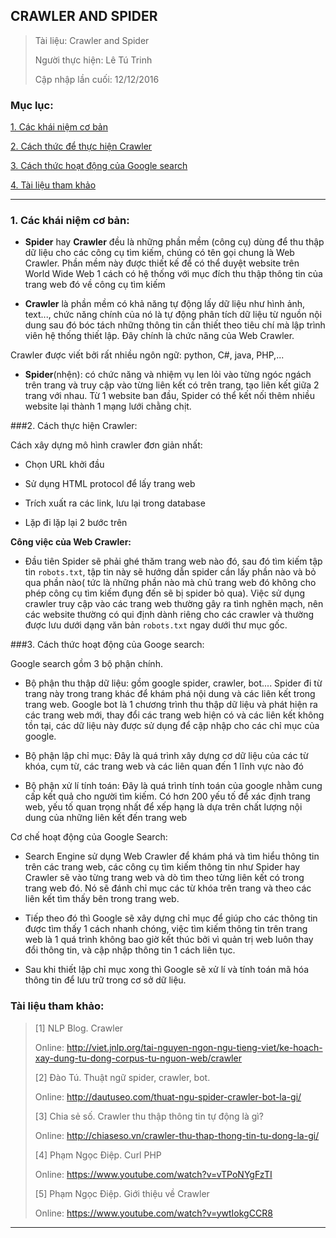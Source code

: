 ## CRAWLER AND SPIDER

> Tài liệu: Crawler and Spider
>
> Người thực hiện: Lê Tú Trinh
>
> Cập nhập lần cuối: 12/12/2016

### Mục lục:

[1. Các khái niệm cơ bản](#1)

[2. Cách thức để thực hiện Crawler](#2)

[3. Cách thức hoạt động của Google search](#3)

[4. Tài liệu tham khảo](#4)

---

<a name="1"></a>
### 1. Các khái niệm cơ bản:

- **Spider** hay **Crawler** đều là những phần mềm (công cụ) dùng để thu thập dữ liệu cho các công cụ tìm kiếm, chúng có tên gọi chung là Web Crawler. Phần mềm này được thiết kế để có thể duyệt website trên World Wide Web 1 cách có hệ thống với mục đích thu thập thông tin của trang web đó về công cụ tìm kiếm

- **Crawler** là phần mềm có khả năng tự động lấy dữ liệu như hình ảnh, text..., chức năng chính của nó là tự động phân tích dữ liệu từ nguồn nội dung sau đó bóc tách những thông tin cần thiết theo tiêu chí mà lập trình viên hệ thống thiết lập. Đây chính là chức năng của Web Crawler. 

Crawler được viết bởi rất nhiều ngôn ngữ: python, C#, java, PHP,... 

- **Spider**(nhện): có chức năng và nhiệm vụ len lỏi vào từng ngóc ngách trên trang và truy cập vào từng liên kết có trên trang, tạo liên kết giữa 2 trang với nhau. Từ 1 website ban đầu, Spider có thể kết nối thêm nhiều website lại thành 1 mạng lưới chằng chịt.

<a name="2"></a>
###2. Cách thực hiện Crawler:

Cách xây dựng mô hình crawler đơn giản nhất:

- Chọn URL khởi đầu

- Sử dụng HTML protocol để lấy trang web

- Trích xuất ra các link, lưu lại trong database

- Lặp đi lặp lại 2 bước trên

**Công việc của Web Crawler:**

- Đầu tiên Spider sẽ phải ghé thăm trang web nào đó, sau đó tìm kiếm tập tin `robots.txt`, tập tin này sẽ hướng dẫn spider cần lấy phần nào và bỏ qua phần nào( tức là những phần nào mà chủ trang web đó không cho phép công cụ tìm kiếm đụng đến sẽ bị spider bỏ qua). Việc sử dụng crawler truy cập vào các trang web thường gây ra tình nghẽn mạch, nên các website thường có qui định dành riêng cho các crawler và thường được lưu dưới dạng văn bản `robots.txt` ngay dưới thư mục gốc.

<a name="3"></a>
###3. Cách thức hoạt động của Googe search:

Google search gồm 3 bộ phận chính.

- Bộ phận thu thập dữ liệu: gồm google spider, crawler, bot.... Spider đi từ trang này trong trang khác để khám phá nội dung và các liên kết trong trang web. Google bot là 1 chương trình thu thập dữ liệu và phát hiện ra các trang web mới, thay đổi các trang web hiện có và các liên kết không tồn tại, các dữ liệu này được sử dụng để cập nhập cho các chỉ mục của google.

- Bộ phận lập chỉ mục: Đây là quá trình xây dựng cơ dữ liệu của các từ khóa, cụm từ, các trang web và các liên quan đến 1 lĩnh vực nào đó

- Bộ phận xử lí tính toán: Đây là quá trình tính toán của google nhằm cung cấp kết quả cho người tìm kiếm. Có hơn 200 yếu tố để xác định trang web, yếu tố quan trọng nhất để xếp hạng là dựa trên chất lượng nội dung của những liên kết đến trang web

Cơ chế hoạt động của Google Search:

- Search Engine sử dụng Web Crawler để khám phá và tìm hiểu thông tin trên các trang web, các công cụ tìm kiếm thông tin như Spider hay Crawler sẽ vào từng trang web và dò tìm theo từng liên kết có trong trang web đó. Nó sẽ đánh chỉ mục các từ khóa trên trang và theo các liên kết tìm thấy bên trong trang web. 

- Tiếp theo đó thì Google sẽ xây dựng chỉ mục để giúp cho các thông tin được tìm thấy 1 cách nhanh chóng, việc tìm kiếm thông tin trên trang web là 1 quá trình không bao giờ kết thúc bởi vì quản trị web luôn thay đổi thông tin, và cập nhập thông tin 1 cách liên tục.

- Sau khi thiết lập chỉ mục xong thì Google sẽ xử lí và tính toán mã hóa thông tin để lưu trữ trong cơ sở dữ liệu.

<a name="4"></a>
### Tài liệu tham khảo:

> [1] NLP Blog. Crawler
>
> Online: http://viet.jnlp.org/tai-nguyen-ngon-ngu-tieng-viet/ke-hoach-xay-dung-tu-dong-corpus-tu-nguon-web/crawler
>
> [2] Đào Tú. Thuật ngữ spider, crawler, bot.
>
> Online: http://dautuseo.com/thuat-ngu-spider-crawler-bot-la-gi/
> 
> [3] Chia sẻ số. Crawler thu thập thông tin tự động là gì?
>
> Online: http://chiaseso.vn/crawler-thu-thap-thong-tin-tu-dong-la-gi/
>
> [4] Phạm Ngọc Điệp. Curl PHP
>
> Online: https://www.youtube.com/watch?v=vTPoNYgFzTI
>
> [5] Phạm Ngọc Điệp. Giới thiệu về Crawler
>
> Online: https://www.youtube.com/watch?v=ywtIokgCCR8

---
